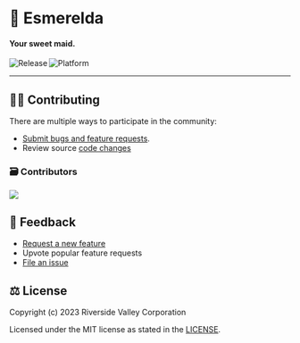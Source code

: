 # 🐁 Esmerelda

#### Your sweet maid.

<p align="center">
  <a title="GitHub Releases" target="_blank" href="https://github.com/RiversideValley/Esmerelda/releases/latest">
    <img align="left" src="https://img.shields.io/github/v/release/RiversideValley/Esmerelda" alt="Release" />
  </a>
  <a title="Platform" target="_blank">
    <img align="left" src="https://img.shields.io/badge/Platform-web-red" alt="Platform" />
  </a>
</p>

<br/>

---

<!--## 🎁 Download 

### 📦 Node Package Manager

<a title="Microsoft Store" href="https://apps.microsoft.com/store/detail/9PPC02GP33FT">
  <img src="https://user-images.githubusercontent.com/76810494/189479518-fc0f18a9-b0a4-4a63-8e7b-27a4284d93af.png" alt="Release" />
</a>

### 😺 GitHub

<a title="GitHub" href='https://github.com/RiversideValley/Emerald/releases/latest'>
  <img src='https://user-images.githubusercontent.com/74561130/160255105-5e32f911-574f-4cc4-b90b-8769099086e4.png'alt='Get it from GitHub' />
</a>

### 🔨 Building from source
###### ⭐Recommended⭐

This is our preferred method.
See [this section](#-building-the-code)-->

## 🧑‍💻 Contributing

There are multiple ways to participate in the community:

- [Submit bugs and feature requests](https://github.com/RiversideValley/Esmerelda/issues/new/choose).
- Review source [code changes](https://github.com/RiversideValley/Esmerelda/commits)

<!--### 🏗️ Codebase Structure

```
.
└──src                               // The source code.
   ├──Esme.Services                  // Simple computer functions that Esme can complete
   └──Esme.Intelligence              // Intelligence repository
```
   └──Esme.Hypervisor                // Simulation software-->
   
### 🗃️ Contributors

<a href="https://github.com/RiversideValley/Esmerelda/graphs/contributors">
  <img src="https://contrib.rocks/image?repo=RiversideValley/Esmerelda" />
</a>

## 🦜 Feedback

- [Request a new feature](https://github.com/RiversideValley/Esmerelda/pulls)
- Upvote popular feature requests
- [File an issue](https://github.com/RiversideValley/Esmerelda/issues/new/choose)

<!--
## 🔨 Building the Code

##### 1. Prerequisites

Ensure you have following components:

- [Git](https://git-scm.com/)
- [Visual Studio 2022](https://visualstudio.microsoft.com/vs/) with following individual components:
  - Python SDK

### 2. Git

Clone the repository:

```git
git clone https://github.com/DepthCDLS/Esmerelda
```

Choose which channel you want via branches. You can choose from either [stable](https://github.com/DepthCDLS/Esmerelda/tree/stable) or [dev](https://github.com/DepthCDLS/Esmerelda/tree/dev).

### 4. Build the project

- Open `Esmerelda.sln`.
- Choose which function you want Esme to start with and right-click on the appropriate project, and select 'Set as startup item'
- Build with `DEBUG|x64`
-->

## ⚖️ License

Copyright (c) 2023 Riverside Valley Corporation

Licensed under the MIT license as stated in the [LICENSE](LICENSE.md).
